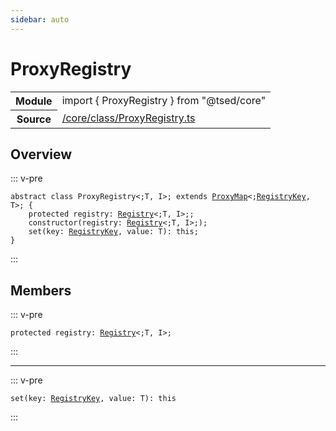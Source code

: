 ```yaml
---
sidebar: auto
---
```

# ProxyRegistry <Badge text="Class" type="class"/>
<!-- Summary -->
<section class="symbol-info"><table class="is-full-width"><tbody><tr><th>Module</th><td><div class="lang-typescript"><span class="token keyword">import</span> { ProxyRegistry }&nbsp;<span class="token keyword">from</span>&nbsp;<span class="token string">"@tsed/core"</span></div></td></tr><tr><th>Source</th><td><a href="https://github.com/Romakita/ts-express-decorators/blob/v4.30.0/src//core/class/ProxyRegistry.ts#L0-L0">/core/class/ProxyRegistry.ts</a></td></tr></tbody></table></section>

<!-- Overview -->
## Overview


::: v-pre
<pre><code class="typescript-lang "><span class="token keyword">abstract</span> <span class="token keyword">class</span> ProxyRegistry&lt<span class="token punctuation">;</span>T<span class="token punctuation">,</span> I&gt<span class="token punctuation">;</span> <span class="token keyword">extends</span> <a href="#api/core/proxymap"><span class="token">ProxyMap</span></a>&lt<span class="token punctuation">;</span><a href="#api/core/registrykey"><span class="token">RegistryKey</span></a><span class="token punctuation">,</span> T&gt<span class="token punctuation">;</span> <span class="token punctuation">{</span>
    <span class="token keyword">protected</span> registry<span class="token punctuation">:</span> <a href="#api/core/registry"><span class="token">Registry</span></a>&lt<span class="token punctuation">;</span>T<span class="token punctuation">,</span> I&gt<span class="token punctuation">;</span><span class="token punctuation">;</span>
    <span class="token keyword">constructor</span><span class="token punctuation">(</span>registry<span class="token punctuation">:</span> <a href="#api/core/registry"><span class="token">Registry</span></a>&lt<span class="token punctuation">;</span>T<span class="token punctuation">,</span> I&gt<span class="token punctuation">;</span><span class="token punctuation">)</span><span class="token punctuation">;</span>
    <span class="token function">set</span><span class="token punctuation">(</span>key<span class="token punctuation">:</span> <a href="#api/core/registrykey"><span class="token">RegistryKey</span></a><span class="token punctuation">,</span> value<span class="token punctuation">:</span> T<span class="token punctuation">)</span><span class="token punctuation">:</span> this<span class="token punctuation">;</span>
<span class="token punctuation">}</span></code></pre>
:::


<!-- Members -->




## Members


<div class="method-overview">
::: v-pre
<pre><code class="typescript-lang "><span class="token keyword">protected</span> registry<span class="token punctuation">:</span> <a href="#api/core/registry"><span class="token">Registry</span></a>&lt<span class="token punctuation">;</span>T<span class="token punctuation">,</span> I&gt<span class="token punctuation">;</span></code></pre>
:::
</div>




***



<div class="method-overview">
::: v-pre
<pre><code class="typescript-lang "><span class="token function">set</span><span class="token punctuation">(</span>key<span class="token punctuation">:</span> <a href="#api/core/registrykey"><span class="token">RegistryKey</span></a><span class="token punctuation">,</span> value<span class="token punctuation">:</span> T<span class="token punctuation">)</span><span class="token punctuation">:</span> this</code></pre>
:::
</div>